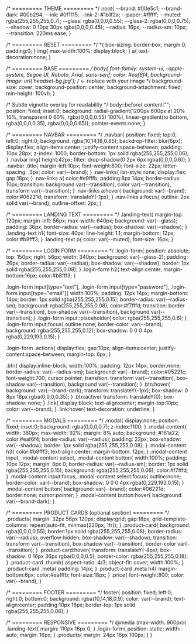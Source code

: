 /* ========= THEME ========= */
:root{
  --brand: #00e5c1;
  --brand-dark: #00b294;
  --ink: #0f1115;
  --ink-2: #1b1f2a;
  --paper: #ffffff;
  --muted: rgba(255,255,255,0.7);
  --glass: rgba(0,0,0,0.55);
  --glass-2: rgba(0,0,0,0.75);
  --shadow: 0 10px 30px rgba(0,0,0,0.45);
  --radius: 16px;
  --radius-sm: 10px;
  --transition: 220ms ease;
}

/* ========= RESET ========= */
*{ box-sizing: border-box; margin:0; padding:0; }
img{ max-width:100%; display:block; }
a{ text-decoration:none; }

/* ========= BASE ========= */
body{
  font-family: system-ui, -apple-system, Segoe UI, Roboto, Arial, sans-serif;
  color: #eaf6f4;
  background-image: url('headset-bg.jpg'); /* <- replace with your image */
  background-size: cover;
  background-position: center;
  background-attachment: fixed;
  min-height: 100vh;
}

/* Subtle vignette overlay for readability */
body::before{
  content:"";
  position: fixed; inset:0;
  background: radial-gradient(1200px 600px at 20% 10%, transparent 0 60%, rgba(0,0,0,0.55) 100%),
              linear-gradient(to bottom, rgba(0,0,0,0.35), rgba(0,0,0,0.65));
  pointer-events:none;
}

/* ========= NAVBAR ========= */
.navbar{
  position: fixed; top:0; left:0; right:0;
  background: rgba(10,14,18,0.85);
  backdrop-filter: blur(6px);
  display:flex; align-items:center; justify-content:space-between;
  padding: 10px 28px;
  z-index: 1000;
  border-bottom: 1px solid rgba(255,255,255,0.06);
}
.navbar img{ height:42px; filter: drop-shadow(0 2px 6px rgba(0,0,0,0.6)); }
.navbar .title{
  margin-left:10px; font-weight:800; font-size: 22px; letter-spacing: .3px;
  color: var(--brand);
}
.nav-links{ list-style:none; display:flex; gap:18px; }
.nav-links a{
  color:#e9fffb; padding:8px 14px; border-radius: 10px; transition: background var(--transition), color var(--transition), transform var(--transition);
}
.nav-links a:hover{ background: var(--brand); color:#06221d; transform: translateY(-1px); }
.nav-links a:focus{ outline: 2px solid var(--brand); outline-offset: 2px; }

/* ========= LANDING TEXT ========= */
.landing-text{
  margin-top: 120px; margin-left: 56px; max-width: 640px;
  background: var(--glass);
  padding: 36px; border-radius: var(--radius);
  box-shadow: var(--shadow);
}
.landing-text h1{
  font-size: 40px; line-height: 1.1; margin-bottom: 12px; color:#b8fff3;
}
.landing-text p{ color: var(--muted); font-size: 16px; }

/* ========= LOGIN FORM ========= */
.login-form{
  position: absolute; top: 150px; right: 56px; width: 340px;
  background: var(--glass-2);
  padding: 26px; border-radius: var(--radius);
  box-shadow: var(--shadow);
  border: 1px solid rgba(255,255,255,0.08);
}
.login-form h2{ text-align:center; margin-bottom:16px; color:#b8fff3; }

.login-form input[type="text"],
.login-form input[type="password"],
.login-form input[type="email"]{
  width:100%; padding: 12px 14px; margin-bottom: 14px;
  border: 1px solid rgba(255,255,255,0.15);
  border-radius: var(--radius-sm);
  background: rgba(255,255,255,0.08);
  color:#f7fffd; transition: border var(--transition), box-shadow var(--transition), background var(--transition);
}
.login-form input::placeholder{ color: rgba(255,255,255,0.6); }
.login-form input:focus{
  outline:none;
  border-color: var(--brand);
  background: rgba(255,255,255,0.12);
  box-shadow: 0 0 0 4px rgba(0,229,193,0.15);
}

.login-form .actions{
  display:flex; gap:10px; align-items:center; justify-content:space-between;
  margin-top: 6px;
}

.btn{
  display:inline-block; width:100%;
  padding: 12px 14px; border:none; border-radius: var(--radius-sm);
  background: var(--brand); color:#05221c; font-weight:700; cursor:pointer;
  transition: transform var(--transition), box-shadow var(--transition), background var(--transition);
}
.btn:hover{ background: var(--brand-dark); transform: translateY(-1px); box-shadow: 0 8px 18px rgba(0,0,0,0.35); }
.btn:active{ transform: translateY(0); box-shadow: none; }
.link{
  display:block; text-align:center; margin-top:10px; color: var(--brand);
}
.link:hover{ text-decoration: underline; }

/* ========= MODALS ========= */
.modal{ display:none; position: fixed; inset:0; background: rgba(0,0,0,0.7); z-index:1100; }
.modal-content{
  width: 380px; max-width: 92%;
  margin: 8% auto; background: #161a22; color:#eaf6f4;
  border-radius: var(--radius); padding: 22px; box-shadow: var(--shadow);
  border: 1px solid rgba(255,255,255,0.08);
}
.modal-content h3{ color:#b8fff3; text-align:center; margin-bottom: 12px; }
.modal-content input, .modal-content select, .modal-content button{
  width:100%; padding: 10px 12px; margin: 8px 0;
  border-radius: var(--radius-sm); border: 1px solid rgba(255,255,255,0.15);
  background: rgba(255,255,255,0.06); color:#f7fffd;
}
.modal-content input:focus, .modal-content select:focus{
  outline:none; border-color: var(--brand); box-shadow: 0 0 0 4px rgba(0,229,193,0.15);
}
.modal-content button{ background: var(--brand); color:#06221d; border:none; cursor:pointer; }
.modal-content button:hover{ background: var(--brand-dark); }

/* ========= PRODUCT CARDS (optional section) ========= */
.products{
  margin: 32px 56px 120px; display:grid; gap:18px;
  grid-template-columns: repeat(auto-fit, minmax(220px, 1fr));
}
.product-card{
  background: rgba(0,0,0,0.55); border:1px solid rgba(255,255,255,0.08);
  border-radius: var(--radius); overflow:hidden; box-shadow: var(--shadow);
  transition: transform var(--transition), box-shadow var(--transition), border-color var(--transition);
}
.product-card:hover{ transform: translateY(-4px); box-shadow: 0 16px 36px rgba(0,0,0,0.5); border-color: rgba(255,255,255,0.18); }
.product-card .thumb{ aspect-ratio: 4/3; object-fit: cover; width:100%; }
.product-card .meta{ padding: 14px; }
.product-card .meta h4{ margin-bottom:6px; color:#eafffb; font-size:18px; }
.price{ font-weight:800; color: var(--brand); }

/* ========= FOOTER ========= */
footer{
  position: fixed; left:0; right:0; bottom:0;
  background: rgba(10,14,18,0.9);
  color: var(--brand);
  text-align:center; padding:10px 16px;
  border-top: 1px solid rgba(255,255,255,0.06);
}

/* ========= RESPONSIVE ========= */
@media (max-width: 900px){
  .landing-text{ margin: 110px 16px 0; }
  .login-form{ position: static; width: auto; margin: 16px; }
  .products{ margin: 24px 16px 100px; }
}
